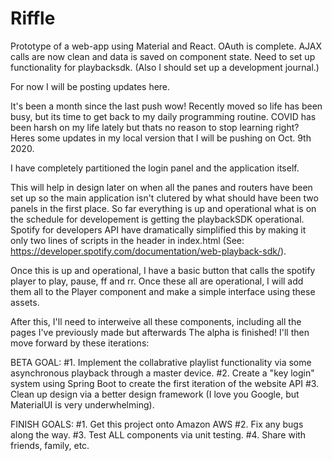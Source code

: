 # Riffle
Prototype of a web-app using Material and React. OAuth is complete. 
AJAX calls are now clean and data is saved on component state. 
Need to set up functionality for playbacksdk. (Also I should set up a development journal.)

For now I will be posting updates here.

It's been a month since the last push wow! Recently moved so life has been busy, but its time to
get back to my daily programming routine. COVID has been harsh on my life lately but thats no reason
to stop learning right? Heres some updates in my local version that I will be pushing on Oct. 9th 2020.

I have completely partitioned the login panel and the application itself. 

This will help in design later on when all the panes and routers have been set up so the main application
isn't clutered by what should have been two panels in the first place. So far everything is up and operational
what is on the schedule for developement is getting the playbackSDK operational. Spotify for developers API 
have dramatically simplified this by making it only two lines of scripts in the header in index.html
(See: https://developer.spotify.com/documentation/web-playback-sdk/).

Once this is up and operational, I have a basic button that calls the spotify player to play, pause, ff and rr.
Once these all are operational, I will add them all to the Player component and make a simple interface using these assets.

After this, I'll need to interweive all these components, including all the pages I've previously made but afterwards 
The alpha is finished! I'll then move forward by these iterations:

BETA GOAL: 
  #1. Implement the collabrative playlist functionality via some asynchronous playback through a master device.
  #2. Create a "key login" system using Spring Boot to create the first iteration of the website API
  #3. Clean up design via a better design framework (I love you Google, but MaterialUI is very underwhelming).

FINISH GOALS:
  #1. Get this project onto Amazon AWS
  #2. Fix any bugs along the way.
  #3. Test ALL components via unit testing. 
  #4. Share with friends, family, etc. 
